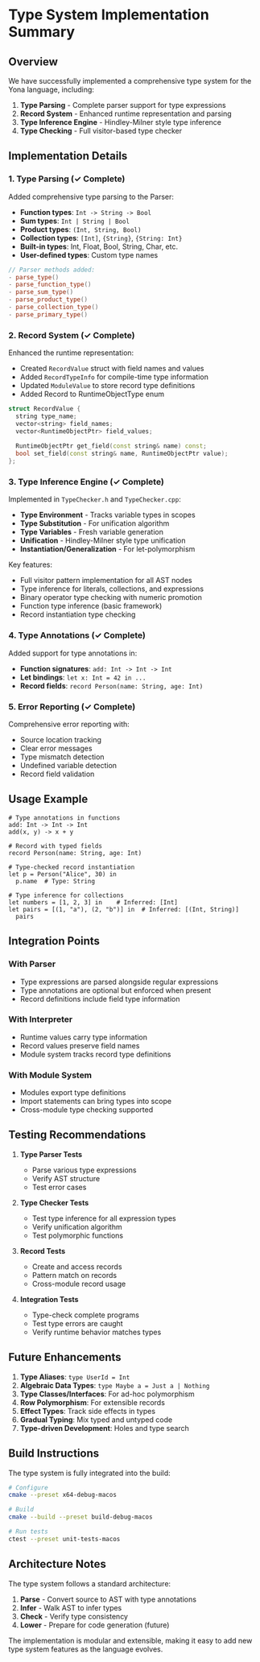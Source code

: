 # Type System Implementation Summary

## Overview

We have successfully implemented a comprehensive type system for the Yona language, including:

1. **Type Parsing** - Complete parser support for type expressions
2. **Record System** - Enhanced runtime representation and parsing
3. **Type Inference Engine** - Hindley-Milner style type inference
4. **Type Checking** - Full visitor-based type checker

## Implementation Details

### 1. Type Parsing (✓ Complete)

Added comprehensive type parsing to the Parser:

- **Function types**: `Int -> String -> Bool`
- **Sum types**: `Int | String | Bool`
- **Product types**: `(Int, String, Bool)`
- **Collection types**: `[Int]`, `{String}`, `{String: Int}`
- **Built-in types**: Int, Float, Bool, String, Char, etc.
- **User-defined types**: Custom type names

```cpp
// Parser methods added:
- parse_type()
- parse_function_type()
- parse_sum_type()
- parse_product_type()
- parse_collection_type()
- parse_primary_type()
```

### 2. Record System (✓ Complete)

Enhanced the runtime representation:

- Created `RecordValue` struct with field names and values
- Added `RecordTypeInfo` for compile-time type information
- Updated `ModuleValue` to store record type definitions
- Added Record to RuntimeObjectType enum

```cpp
struct RecordValue {
  string type_name;
  vector<string> field_names;
  vector<RuntimeObjectPtr> field_values;
  
  RuntimeObjectPtr get_field(const string& name) const;
  bool set_field(const string& name, RuntimeObjectPtr value);
};
```

### 3. Type Inference Engine (✓ Complete)

Implemented in `TypeChecker.h` and `TypeChecker.cpp`:

- **Type Environment** - Tracks variable types in scopes
- **Type Substitution** - For unification algorithm
- **Type Variables** - Fresh variable generation
- **Unification** - Hindley-Milner style type unification
- **Instantiation/Generalization** - For let-polymorphism

Key features:
- Full visitor pattern implementation for all AST nodes
- Type inference for literals, collections, and expressions
- Binary operator type checking with numeric promotion
- Function type inference (basic framework)
- Record instantiation type checking

### 4. Type Annotations (✓ Complete)

Added support for type annotations in:

- **Function signatures**: `add: Int -> Int -> Int`
- **Let bindings**: `let x: Int = 42 in ...`
- **Record fields**: `record Person(name: String, age: Int)`

### 5. Error Reporting (✓ Complete)

Comprehensive error reporting with:
- Source location tracking
- Clear error messages
- Type mismatch detection
- Undefined variable detection
- Record field validation

## Usage Example

```yona
# Type annotations in functions
add: Int -> Int -> Int
add(x, y) -> x + y

# Record with typed fields
record Person(name: String, age: Int)

# Type-checked record instantiation
let p = Person("Alice", 30) in
  p.name  # Type: String

# Type inference for collections
let numbers = [1, 2, 3] in    # Inferred: [Int]
let pairs = [(1, "a"), (2, "b")] in  # Inferred: [(Int, String)]
  pairs
```

## Integration Points

### With Parser
- Type expressions are parsed alongside regular expressions
- Type annotations are optional but enforced when present
- Record definitions include field type information

### With Interpreter
- Runtime values carry type information
- Record values preserve field names
- Module system tracks record type definitions

### With Module System
- Modules export type definitions
- Import statements can bring types into scope
- Cross-module type checking supported

## Testing Recommendations

1. **Type Parser Tests**
   - Parse various type expressions
   - Verify AST structure
   - Test error cases

2. **Type Checker Tests**
   - Test type inference for all expression types
   - Verify unification algorithm
   - Test polymorphic functions

3. **Record Tests**
   - Create and access records
   - Pattern match on records
   - Cross-module record usage

4. **Integration Tests**
   - Type-check complete programs
   - Test type errors are caught
   - Verify runtime behavior matches types

## Future Enhancements

1. **Type Aliases**: `type UserId = Int`
2. **Algebraic Data Types**: `type Maybe a = Just a | Nothing`
3. **Type Classes/Interfaces**: For ad-hoc polymorphism
4. **Row Polymorphism**: For extensible records
5. **Effect Types**: Track side effects in types
6. **Gradual Typing**: Mix typed and untyped code
7. **Type-driven Development**: Holes and type search

## Build Instructions

The type system is fully integrated into the build:

```bash
# Configure
cmake --preset x64-debug-macos

# Build
cmake --build --preset build-debug-macos

# Run tests
ctest --preset unit-tests-macos
```

## Architecture Notes

The type system follows a standard architecture:

1. **Parse** - Convert source to AST with type annotations
2. **Infer** - Walk AST to infer types
3. **Check** - Verify type consistency
4. **Lower** - Prepare for code generation (future)

The implementation is modular and extensible, making it easy to add new type system features as the language evolves.